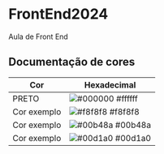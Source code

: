 # FrontEnd2024
Aula de Front End 

## Documentação de cores

| Cor               | Hexadecimal                                                |
| ----------------- | ---------------------------------------------------------------- |
| PRETO      | ![#000000](https://via.placeholder.com/10/0a192f?text=+) #ffffff |
| Cor exemplo       | ![#f8f8f8](https://via.placeholder.com/10/f8f8f8?text=+) #f8f8f8 |
| Cor exemplo       | ![#00b48a](https://via.placeholder.com/10/00b48a?text=+) #00b48a |
| Cor exemplo       | ![#00d1a0](https://via.placeholder.com/10/00b48a?text=+) #00d1a0 |

